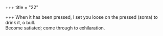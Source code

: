+++
title = "22"

+++
When it has been pressed, I set you loose on the pressed (soma) to drink  it, o bull.  
Become satiated; come through to exhilaration.  